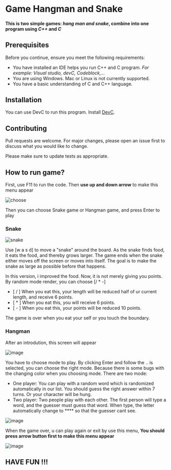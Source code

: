 # Game Hangman and Snake

#### This is two simple games: ***hang man and snake***, combine into one program using ***C++*** and ***C***

## **Prerequisites**

Before you continue, ensure you meet the following requirements:

* You have installed an IDE helps you run C++ and C program. *For example: Visual studio, devC, Codeblock,...*
* You are using Windows. Mac or Linux is not currently supported.
* You have a basic understanding of C and C++ language.




## Installation

You can use DevC to run this program. Install [DevC](https://sourceforge.net/projects/orwelldevcpp/).

## Contributing
Pull requests are welcome. For major changes, please open an issue first to discuss what you would like to change.

Please make sure to update tests as appropriate.

## How to run game?

First, use F11 to run the code. Then **use up and down arrow** to make this menu appear



![choose](https://user-images.githubusercontent.com/70569391/116786882-405f4300-aacb-11eb-9992-2f768b1b2d04.png)



Then you can choose Snake game or Hangman game, and press Enter to play

### Snake



![snake](https://user-images.githubusercontent.com/70569391/116787015-f1fe7400-aacb-11eb-8707-d5e00063c0f2.png)



Use [w a s d] to move a "snake" around the board. As the snake finds food, it eats the food, and thereby grows larger. The game ends when the snake either moves off the screen or moves into itself. The goal is to make the snake as large as possible before that happens.

In this version, i improved the food. Now, it is not merely giving you points. By random mode render, you can choose [/ * -]
* [ / ] When you eat this, your length will be reduced half of ur current length, and receive 6 points.
* [ * ] When you eat this, you will receive 6 points.
* [ - ] When you eat this, your points will be reduced 10 points.


The game is over when you eat your self or you touch the boundary.

### Hangman

After an introdution, this screen will appear


![image](https://user-images.githubusercontent.com/70569391/116787741-16f4e600-aad0-11eb-84df-d046c363c59e.png)



You have to choose mode to play. By clicking Enter and follow the .. is selected, you can choose the right mode. Because there is some bugs with the changing color when you choosing mode.
There are two mode:
* One player: You can play with a random word which is randomized automatically in our list.
You should guess the right answer within 7 turns. Or your character will be hung.
* Two player: Two people play with each other. The first person will type a word, and the guesser must guess that word. When type, the letter automatically change to **** so that the guesser cant see.


![image](https://user-images.githubusercontent.com/70569391/116787853-c3cf6300-aad0-11eb-9701-b36ab8d9a32c.png)


When the game over, u can play again or exit by use this menu, **You should press arrow button first to make this menu appear**


![image](https://user-images.githubusercontent.com/70569391/116788286-ecf0f300-aad2-11eb-8242-dbd1acb6b649.png)



## **HAVE FUN !!!**

